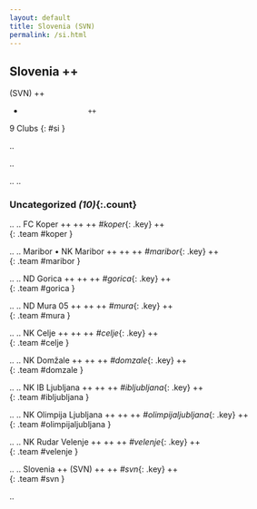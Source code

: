 ```yaml
---
layout: default
title: Slovenia (SVN)
permalink: /si.html
---
```



## Slovenia   ++
(SVN)  ++
-                     ++
9 Clubs
{: #si }


.. 




.. 




.. 
.. 


### Uncategorized _(10)_{:.count}


..
..
FC Koper  ++
 ++
 ++
_#koper_{: .key} ++
<br>
{: .team #koper }

..
..
Maribor • NK Maribor  ++
 ++
 ++
_#maribor_{: .key} ++
<br>
{: .team #maribor }

..
..
ND Gorica  ++
 ++
 ++
_#gorica_{: .key} ++
<br>
{: .team #gorica }

..
..
ND Mura 05  ++
 ++
 ++
_#mura_{: .key} ++
<br>
{: .team #mura }

..
..
NK Celje  ++
 ++
 ++
_#celje_{: .key} ++
<br>
{: .team #celje }

..
..
NK Domžale  ++
 ++
 ++
_#domzale_{: .key} ++
<br>
{: .team #domzale }

..
..
NK IB Ljubljana  ++
 ++
 ++
_#ibljubljana_{: .key} ++
<br>
{: .team #ibljubljana }

..
..
NK Olimpija Ljubljana  ++
 ++
 ++
_#olimpijaljubljana_{: .key} ++
<br>
{: .team #olimpijaljubljana }

..
..
NK Rudar Velenje  ++
 ++
 ++
_#velenje_{: .key} ++
<br>
{: .team #velenje }

..
..
Slovenia  ++
 (SVN) ++
 ++
_#svn_{: .key} ++
<br>
{: .team #svn }




.. 
 
